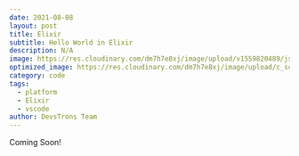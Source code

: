 ```yaml
---
date: 2021-08-08
layout: post
title: Elixir
subtitle: Hello World in Elixir
description: N/A
image: https://res.cloudinary.com/dm7h7e8xj/image/upload/v1559820489/js-code_n83m7a.jpg
optimized_image: https://res.cloudinary.com/dm7h7e8xj/image/upload/c_scale,w_380/v1559820489/js-code_n83m7a.jpg
category: code
tags:
  - platform
  - Elixir
  - vscode
author: DevsTrons Team
---
```


Coming Soon!